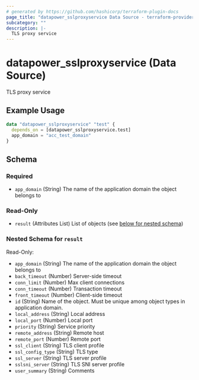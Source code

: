 ```yaml
---
# generated by https://github.com/hashicorp/terraform-plugin-docs
page_title: "datapower_sslproxyservice Data Source - terraform-provider-datapower"
subcategory: ""
description: |-
  TLS proxy service
---
```


# datapower_sslproxyservice (Data Source)

TLS proxy service

## Example Usage

```terraform
data "datapower_sslproxyservice" "test" {
  depends_on = [datapower_sslproxyservice.test]
  app_domain = "acc_test_domain"
}
```

<!-- schema generated by tfplugindocs -->
## Schema

### Required

- `app_domain` (String) The name of the application domain the object belongs to

### Read-Only

- `result` (Attributes List) List of objects (see [below for nested schema](#nestedatt--result))

<a id="nestedatt--result"></a>
### Nested Schema for `result`

Read-Only:

- `app_domain` (String) The name of the application domain the object belongs to
- `back_timeout` (Number) Server-side timeout
- `conn_limit` (Number) Max client connections
- `conn_timeout` (Number) Transaction timeout
- `front_timeout` (Number) Client-side timeout
- `id` (String) Name of the object. Must be unique among object types in application domain.
- `local_address` (String) Local address
- `local_port` (Number) Local port
- `priority` (String) Service priority
- `remote_address` (String) Remote host
- `remote_port` (Number) Remote port
- `ssl_client` (String) TLS client profile
- `ssl_config_type` (String) TLS type
- `ssl_server` (String) TLS server profile
- `sslsni_server` (String) TLS SNI server profile
- `user_summary` (String) Comments
